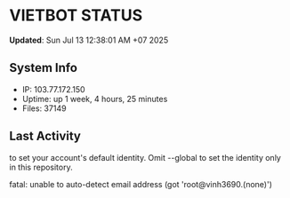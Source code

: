 # VIETBOT STATUS
**Updated**: Sun Jul 13 12:38:01 AM +07 2025

## System Info
- IP: 103.77.172.150
- Uptime: up 1 week, 4 hours, 25 minutes
- Files: 37149

## Last Activity

to set your account's default identity.
Omit --global to set the identity only in this repository.

fatal: unable to auto-detect email address (got 'root@vinh3690.(none)')
